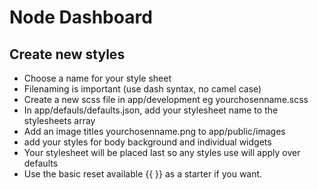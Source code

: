# Node Dashboard

<!-- TODO learn markup for readmes -->

## Create new styles

* Choose a name for your style sheet
* Filenaming is important (use dash syntax, no camel case)
* Create a new scss file in app/development eg yourchosenname.scss
* In app/defauls/defaults.json, add your stylesheet name to the stylesheets array
* Add an image titles yourchosenname.png to app/public/images
* add your styles for body background and individual widgets
* Your stylesheet will be placed last so any styles use will apply over defaults
* Use the basic reset available {{ }} as a starter if you want.
